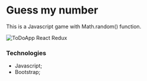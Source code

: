 # Guess my number

This is a Javascript game with Math.random() function.

![ToDoApp React Redux](https://komornyi.space/static/img/projects/11.png)

### Technologies

-   Javascript;
-   Bootstrap;
